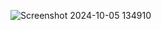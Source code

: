 ![Screenshot 2024-10-05 134910](https://github.com/user-attachments/assets/ed21228c-5de3-459c-befb-dfcc6b00978e)
